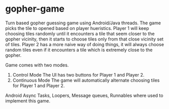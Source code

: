 # gopher-game
Turn based gopher guessing game using Android/Java threads. The game picks the tile to opened based on player hueristics. 
Player 1 will keep choosing tiles randomly until it encounters a tile that seem closer to the gopher vicinity, then it starts to choose 
tiles only from that close vicinity set of tiles.
Player 2 has a more naive way of doing things, it will always choose random tiles even if it encounters a tile which is extremely close to
the gopher.

Game comes with two modes.
1. Control Mode
  The UI has two buttons for Player 1 and Player 2. 
2. Continuous Mode
  The game will automatically alternate choosing tiles for Player 1 and Player 2.
  
Android Async Tasks, Loopers, Message queues, Runnables where used to implement this game. 


